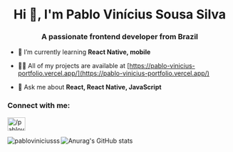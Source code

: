 <h1 align="center">Hi 👋, I'm Pablo Vinícius Sousa Silva</h1>
<h3 align="center">A passionate frontend developer from Brazil</h3>

- 🌱 I’m currently learning **React Native, mobile**

- 👨‍💻 All of my projects are available at [https://pablo-vinicius-portfolio.vercel.app/](https://pablo-vinicius-portfolio.vercel.app/)

- 💬 Ask me about **React, React Native, JavaScript**

<h3 align="left">Connect with me:</h3>
<p align="left">
<a href="https://linkedin.com/in//pabloviniciusss" target="blank"><img align="center" src="https://raw.githubusercontent.com/rahuldkjain/github-profile-readme-generator/master/src/images/icons/Social/linked-in-alt.svg" alt="/pabloviniciusss" height="30" width="40" /></a>
</p>


<p><img align="left" src="https://github-readme-stats.vercel.app/api/top-langs?username=pabloviniciusss&show_icons=true&locale=en&layout=compact" alt="pabloviniciusss" /></p>

![Anurag's GitHub stats](https://github-readme-stats.vercel.app/api?username=PabloViniciusSS&theme=great-gatsby&show_icons=true)
